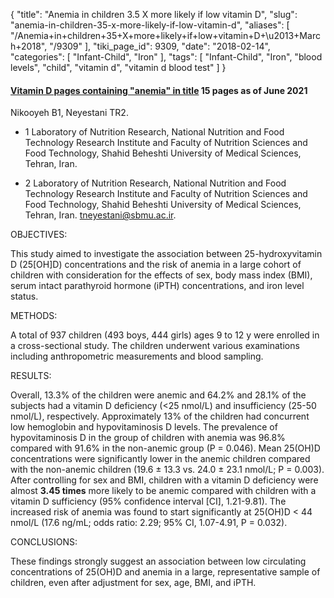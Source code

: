 {
    "title": "Anemia in children 3.5 X more likely if low vitamin D",
    "slug": "anemia-in-children-35-x-more-likely-if-low-vitamin-d",
    "aliases": [
        "/Anemia+in+children+35+X+more+likely+if+low+vitamin+D+\u2013+March+2018",
        "/9309"
    ],
    "tiki_page_id": 9309,
    "date": "2018-02-14",
    "categories": [
        "Infant-Child",
        "Iron"
    ],
    "tags": [
        "Infant-Child",
        "Iron",
        "blood levels",
        "child",
        "vitamin d",
        "vitamin d blood test"
    ]
}


#### [Vitamin D pages containing "anemia" in title](%20https://VitaminDWiki.com/Overview+Iron+Supplements+and+Vitamin+D#Vitamin_D_pages_containing_anemia_in_title) 15 pages as of June 2021

</div>

Nikooyeh B1, Neyestani TR2.

* 1 Laboratory of Nutrition Research, National Nutrition and Food Technology Research Institute and Faculty of Nutrition Sciences and Food Technology, Shahid Beheshti University of Medical Sciences, Tehran, Iran.

* 2 Laboratory of Nutrition Research, National Nutrition and Food Technology Research Institute and Faculty of Nutrition Sciences and Food Technology, Shahid Beheshti University of Medical Sciences, Tehran, Iran.  tneyestani@sbmu.ac.ir.

OBJECTIVES:

This study aimed to investigate the association between 25-hydroxyvitamin D (25<span>[OH]</span>D) concentrations and the risk of anemia in a large cohort of children with consideration for the effects of sex, body mass index (BMI), serum intact parathyroid hormone (iPTH) concentrations, and iron level status.

METHODS:

A total of 937 children (493 boys, 444 girls) ages 9 to 12 y were enrolled in a cross-sectional study. The children underwent various examinations including anthropometric measurements and blood sampling.

RESULTS:

Overall, 13.3% of the children were anemic and 64.2% and 28.1% of the subjects had a vitamin D deficiency (<25 nmol/L) and insufficiency (25-50 nmol/L), respectively. Approximately 13% of the children had concurrent low hemoglobin and hypovitaminosis D levels. The prevalence of hypovitaminosis D in the group of children with anemia was 96.8% compared with 91.6% in the non-anemic group (P = 0.046). Mean 25(OH)D concentrations were significantly lower in the anemic children compared with the non-anemic children (19.6 ± 13.3 vs. 24.0 ± 23.1 nmol/L; P = 0.003). After controlling for sex and BMI, children with a vitamin D deficiency were almost  **3.45 times**  more likely to be anemic compared with children with a vitamin D sufficiency (95% confidence interval <span>[CI]</span>, 1.21-9.81). The increased risk of anemia was found to start significantly at 25(OH)D < 44 nmol/L (17.6 ng/mL; odds ratio: 2.29; 95% CI, 1.07-4.91, P = 0.032).

CONCLUSIONS:

These findings strongly suggest an association between low circulating concentrations of 25(OH)D and anemia in a large, representative sample of children, even after adjustment for sex, age, BMI, and iPTH.